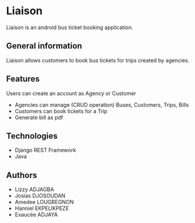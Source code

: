 # Liaison
Liaison is an android bus ticket booking application.
## General information
Liaison allows customers to book bus tickets for trips created by agencies.
## Features
Users can create an account as Agency or Customer
- Agencies can manage (CRUD operation) Buses, Customers, Trips, Bills
- Customers can book tickets for a Trip
- Generate bill as pdf
## Technologies
- Django REST Framework
- Java
## Authors
- Lizzy ADJAGBA
- Josias DJOSOUDAN
- Amedee LOUGBEGNON
- Hanniel EKPELIKPEZE
- Exaucée ADJAYA
